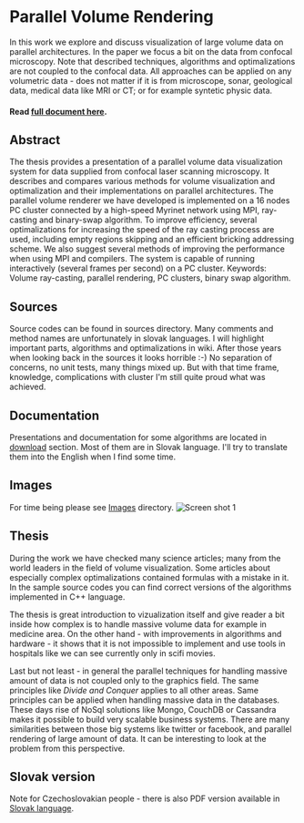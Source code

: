 Parallel Volume Rendering
=========================

In this work we explore and discuss visualization of large volume data on parallel architectures. In the paper we focus a bit on the data from confocal microscopy. Note that described techniques, algorithms and optimalizations are not coupled to the confocal data. All approaches can be applied on any volumetric data - does not matter if it is from microscope, sonar, geological data, medical data like MRI or CT; or for example syntetic physic data.

#### Read [full document here](parallel-volume-rendering/wiki).

Abstract
--------
The thesis provides a presentation of a parallel volume data visualization system for data
supplied from confocal laser scanning microscopy. It describes and compares various methods
for volume visualization and optimalization and their implementations on parallel architectures.
The parallel volume renderer we have developed is implemented on a 16 nodes PC cluster
connected by a high-speed Myrinet network using MPI, ray-casting and binary-swap algorithm.
To improve efficiency, several optimalizations for increasing the speed of the ray casting process
are used, including empty regions skipping and an efficient bricking addressing scheme.
We also suggest several methods of improving the performance when using MPI and compilers.
The system is capable of running interactively (several frames per second) on a PC cluster.
Keywords: Volume ray-casting, parallel rendering, PC clusters, binary swap algorithm.

Sources
-------
Source codes can be found in sources directory. Many comments and method names are unfortunately in slovak languages. I will highlight important parts, algorithms and optimalizations in wiki. After those years when looking back in the sources it looks horrible :-) No separation of concerns, no unit tests, many things mixed up. But with that time frame, knowledge, complications with cluster I'm still quite proud what was achieved.

Documentation
-------------
Presentations and documentation for some algorithms are located in [download](/besnik/parallel-volume-rendering/downloads) section. Most of them are in Slovak language. I'll try to translate them into the English when I find some time.

Images
------
For time being please see [Images](/besnik/parallel-volume-rendering/tree/master/images) directory. 
![Screen shot 1](/besnik/parallel-volume-visualization/blob/master/images/comparison-of-bezier-treshhold-biological-data.jpg)

Thesis
------
During the work we have checked many science articles; many from the world leaders in the field of volume visualization. Some articles about especially complex optimalizations contained formulas with a mistake in it. In the sample source codes you can find correct versions of the algorithms implemented in C++ language.

The thesis is great introduction to vizualization itself and give reader a bit inside how complex is to handle massive volume data for example in medicine area. On the other hand - with improvements in algorithms and hardware - it shows that it is not impossible to implement and use tools in hospitals like we can see currently only in scifi movies.

Last but not least - in general the parallel techniques for handling massive amount of data is not coupled only to the graphics field. The same principles like *Divide and Conquer* applies to all other areas. Same principles can be applied when handling massive data in the databases. These days rise of NoSql solutions like Mongo, CouchDB or Cassandra makes it possible to build very scalable business systems. There are many similarities between those big systems like twitter or facebook, and parallel rendering of large amount of data. It can be interesting to look at the problem from this perspective.

Slovak version
--------------
Note for Czechoslovakian people - there is also PDF version available in [Slovak language](/besnik/parallel-volume-rendering/vizualizacia_dat_z_konfokalneho_mikroskopu-hudak_slavomir.pdf).